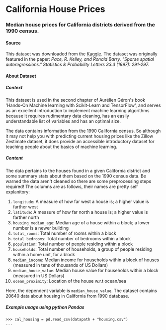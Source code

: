 # California House Prices
### Median house prices for California districts derived from the 1990 census.
#### Source
This dataset was downloaded from the [Kaggle](https://www.kaggle.com/datasets/camnugent/california-housing-prices?resource=download). The dataset was originally featured in the paper: _Pace, R. Kelley, and Ronald Barry. "Sparse spatial autoregressions." Statistics & Probability Letters 33.3 (1997): 291-297._

#### About Dataset

##### Context
This dataset is used in the second chapter of Aurélien Géron's book 'Hands-On Machine learning with Scikit-Learn and TensorFlow', and serves as an excellent introduction to implement machine learning algorithms because it requires rudimentary data cleaning, has an easily understandable list of variables and has an optimal size.

The data contains information from the 1990 California census. So although it may not help you with predicting current housing prices like the Zillow Zestimate dataset, it does provide an accessible introductory dataset for teaching people about the basics of machine learning.

##### Content
The data pertains to the houses found in a given California district and some summary stats about them based on the 1990 census data. Be warned the data aren't cleaned so there are some preprocessing steps required! The columns are as follows, their names are pretty self explanitory:

1. `longitude`: A measure of how far west a house is; a higher value is farther west
2. `latitude`: A measure of how far north a house is; a higher value is farther north
3. `housing_median_age`: Median age of a house within a block; a lower number is a newer building
4. `total_rooms`: Total number of rooms within a block
5. `total_bedrooms`: Total number of bedrooms within a block
6. `population`: Total number of people residing within a block
7. `households`: Total number of households, a group of people residing within a home unit, for a block
8. `median_income`: Median income for households within a block of houses (measured in tens of thousands of US Dollars)
9. `median_house_value`: Median house value for households within a block (measured in US Dollars)
10. `ocean_proximity`: Location of the house w.r.t ocean/sea

Here, the dependent variable is `median_house_value`. The dataset contains 20640 data about housing in California from 1990 database.

##### Example usage using python Pandas

    >>> cal_housing = pd.read_csv(datapath + "housing.csv")
    ...


